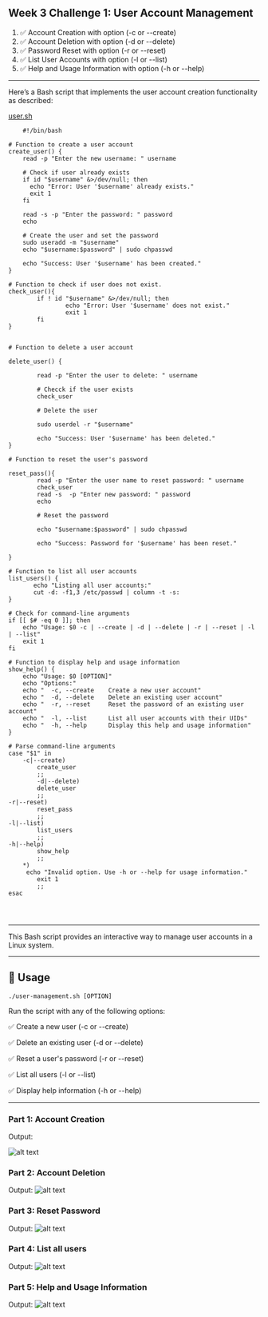 ## Week 3 Challenge 1: User Account Management 

<ol>
<li> ✅ Account Creation with option (-c or --create) </li>

<li> ✅ Account Deletion with option (-d or --delete) </li>

<li> ✅ Password Reset with option (-r or --reset) </li>

<li> ✅ List User Accounts with option (-l or --list) </li>

<li> ✅ Help and Usage Information with option (-h or --help) </li>
</ol>

---
<p></p>

<p>Here’s a Bash script that implements the user account creation functionality as described:</p>

[user.sh](user.sh)

~~~
    #!/bin/bash

# Function to create a user account
create_user() {
    read -p "Enter the new username: " username

    # Check if user already exists
    if id "$username" &>/dev/null; then
      echo "Error: User '$username' already exists."
      exit 1
    fi

    read -s -p "Enter the password: " password
    echo

    # Create the user and set the password
    sudo useradd -m "$username"
    echo "$username:$password" | sudo chpasswd

    echo "Success: User '$username' has been created."
}

# Function to check if user does not exist.
check_user(){
        if ! id "$username" &>/dev/null; then
                echo "Error: User '$username' does not exist."
                exit 1
        fi
}


# Function to delete a user account

delete_user() {

        read -p "Enter the user to delete: " username

        # Checck if the user exists
        check_user

        # Delete the user

        sudo userdel -r "$username"

        echo "Success: User '$username' has been deleted."
}

# Function to reset the user's password

reset_pass(){
        read -p "Enter the user name to reset password: " username
        check_user
        read -s  -p "Enter new password: " password
        echo

        # Reset the password

        echo "$username:$password" | sudo chpasswd

        echo "Success: Password for '$username' has been reset."

}

# Function to list all user accounts
list_users() {
       echo "Listing all user accounts:"
       cut -d: -f1,3 /etc/passwd | column -t -s:
}

# Check for command-line arguments
if [[ $# -eq 0 ]]; then
    echo "Usage: $0 -c | --create | -d | --delete | -r | --reset | -l | --list"
    exit 1
fi

# Function to display help and usage information
show_help() {
    echo "Usage: $0 [OPTION]"
    echo "Options:"
    echo "  -c, --create    Create a new user account"
    echo "  -d, --delete    Delete an existing user account"
    echo "  -r, --reset     Reset the password of an existing user account"
    echo "  -l, --list      List all user accounts with their UIDs"
    echo "  -h, --help      Display this help and usage information"
}

# Parse command-line arguments
case "$1" in
    -c|--create)
        create_user
        ;;
        -d|--delete)
        delete_user
        ;;
-r|--reset)
        reset_pass
        ;;
-l|--list)
        list_users
        ;;
-h|--help)
        show_help
        ;;
    *)
     echo "Invalid option. Use -h or --help for usage information."
        exit 1
        ;;
esac


      
~~~

---

<p>This Bash script provides an interactive way to manage user accounts in a Linux system.</p>


---
## 📜 Usage
~~~
./user-management.sh [OPTION]
~~~

Run the script with any of the following options:

✅ Create a new user (-c or --create)

✅ Delete an existing user (-d or --delete)

✅ Reset a user's password (-r or --reset)

✅ List all users (-l or --list)

✅ Display help information (-h or --help)



---
### Part 1: Account Creation
Output: 

![alt text](image.png)

### Part 2: Account Deletion
Output:
![alt text](image-1.png)

### Part 3: Reset Password
Output:
![alt text](image-2.png)

### Part 4: List all users
Output:
![alt text](image-3.png)

### Part 5: Help and Usage Information
Output:
![alt text](image-4.png)
